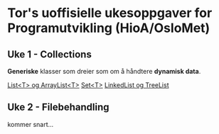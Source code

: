 # Tor's uoffisielle ukesoppgaver for Programutvikling (HioA/OsloMet)
## Uke 1 - Collections
**Generiske** klasser som dreier som om å håndtere **dynamisk data**.

[List\<T\> og ArrayList\<T\>](https://github.com/Nudua/programutvikling/tree/master/uke1/list.md)
[Set\<T\>](https://github.com/Nudua/programutvikling/tree/master/uke1/set.md)
[LinkedList og TreeList](https://github.com/Nudua/programutvikling/tree/master/uke1/other.md)

## Uke 2 - Filebehandling

kommer snart...